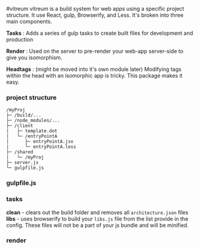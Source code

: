 #vitreum
vitreum is a build system for web apps using a specific project structure. It use React, gulp, Browserify, and Less. It's broken into three main components.

**Tasks** : Adds a series of gulp tasks to create built files for development and production

**Render** : Used on the server to pre-render your web-app server-side to give you isomorphism.

**Headtags** : (might be moved into it's own module later) Modifying tags within the head with an isomorphic app is tricky. This package makes it easy.

### project structure
```
/myProj
├─ /build/...
├─ /node_modules/...
├─ /client
|   ├─ template.dot
|   └─ /entryPointA
|      ├─ entryPointA.jsx
|      └─ entryPointA.less
├─ /shared
|   └─ /myProj
├─ server.js
└─ gulpfile.js
```

### gulpfile.js


### tasks

**clean** - clears out the build folder and removes all `architecture.json` files
**libs** - uses browserify to build your `libs.js` file from the list provide in the config. These files will not be a part of your js bundle and will be minified.





### render

